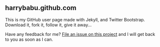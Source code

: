 ## harrybabu.github.com

This is my GitHub user page made with Jekyll, and Twitter Bootstrap.  Download it, fork it, follow it, give it away...

Have any feedback for me? [File an issue on this
project](https://github.com/harrybabu/Feedback/issues/new) and I will get back to you as soon as I can.
